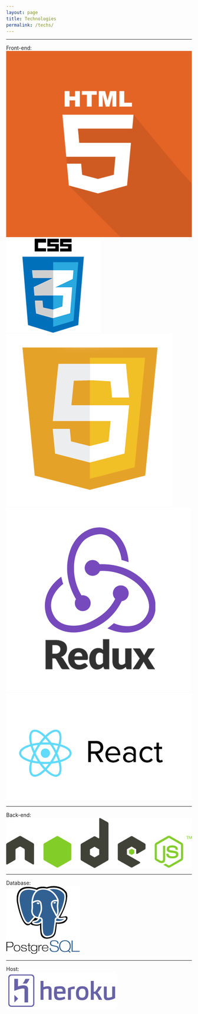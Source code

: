 ```yaml
---
layout: page
title: Technologies
permalink: /techs/
---
```

___
Front-end:  
![_config.yml](/images/learn-html-css_1[1].png)  
![_config.yml](/images/CSS3_logo[1].png)  
![_config.yml](/images/JS-hover[1].png)  
![_config.yml](/images/logo-redux[1].png)  
![_config.yml](/images/1_XaGxIa_JuHc8YTR5Znv6tg[1].png)  
___
Back-end:  
![_config.yml](/images/f016d7ba37bc106814449b7e2fd09025[1].png)  
___
Database:  
![_config.yml](/images/logo[1].png)  
___
Host:  
![_config.yml](/images/Logo_di_Heroku[1].png)  
